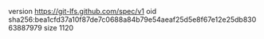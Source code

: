 version https://git-lfs.github.com/spec/v1
oid sha256:bea1cfd37a10f87de7c0688a84b79e54aeaf25d5e8f67e12e25db83063887979
size 1120
